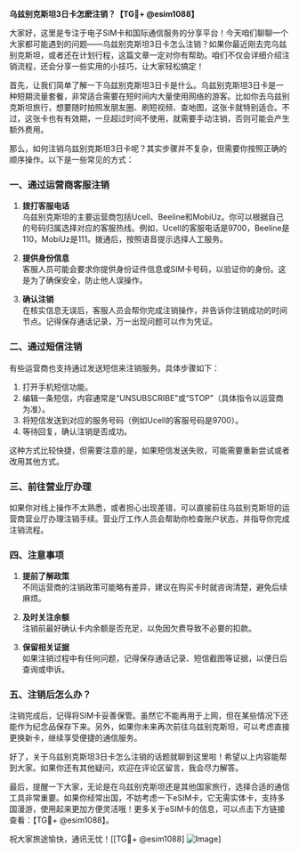 **乌兹别克斯坦3日卡怎麽注销？【TG💪+ @esim1088】**

大家好，这里是专注于电子SIM卡和国际通信服务的分享平台！今天咱们聊聊一个大家都可能遇到的问题——乌兹别克斯坦3日卡怎么注销？如果你最近刚去完乌兹别克斯坦，或者还在计划行程，这篇文章一定对你有帮助。咱们不仅会详细介绍注销流程，还会分享一些实用的小技巧，让大家轻松搞定！

首先，让我们简单了解一下乌兹别克斯坦3日卡是什么。乌兹别克斯坦3日卡是一种短期流量套餐，非常适合需要在短时间内大量使用网络的游客。比如你去乌兹别克斯坦旅行，想要随时拍照发朋友圈、刷短视频、查地图，这张卡就特别适合。不过，这张卡也有有效期，一旦超过时间不使用，就需要手动注销，否则可能会产生额外费用。

那么，如何注销乌兹别克斯坦3日卡呢？其实步骤并不复杂，但需要你按照正确的顺序操作。以下是一些常见的方式：

### 一、通过运营商客服注销

1. **拨打客服电话**  
   乌兹别克斯坦的主要运营商包括Ucell、Beeline和MobiUz。你可以根据自己的号码归属选择对应的客服热线。例如，Ucell的客服电话是9700，Beeline是110，MobiUz是111。拨通后，按照语音提示选择人工服务。

2. **提供身份信息**  
   客服人员可能会要求你提供身份证件信息或SIM卡号码，以验证你的身份。这是为了确保安全，防止他人误操作。

3. **确认注销**  
   在核实信息无误后，客服人员会帮你完成注销操作，并告诉你注销成功的时间节点。记得保存通话记录，万一出现问题可以作为凭证。

### 二、通过短信注销

有些运营商也支持通过发送短信来注销服务。具体步骤如下：

1. 打开手机短信功能。
2. 编辑一条短信，内容通常是“UNSUBSCRIBE”或“STOP”（具体指令以运营商为准）。
3. 将短信发送到对应的服务号码（例如Ucell的客服号码是9700）。
4. 等待回复，确认注销是否成功。

这种方式比较快捷，但需要注意的是，如果短信发送失败，可能需要重新尝试或者改用其他方式。

### 三、前往营业厅办理

如果你对线上操作不太熟悉，或者担心出现差错，可以直接前往乌兹别克斯坦的运营商营业厅办理注销手续。营业厅工作人员会帮助你检查账户状态，并指导你完成注销流程。

### 四、注意事项

1. **提前了解政策**  
   不同运营商的注销政策可能略有差异，建议在购买卡时就咨询清楚，避免后续麻烦。

2. **及时关注余额**  
   注销前最好确认卡内余额是否充足，以免因欠费导致不必要的扣款。

3. **保留相关证据**  
   如果注销过程中有任何问题，记得保存通话记录、短信截图等证据，以便日后查询或申诉。

### 五、注销后怎么办？

注销完成后，记得将SIM卡妥善保管。虽然它不能再用于上网，但在某些情况下还能作为纪念品保存下来。另外，如果你未来再次前往乌兹别克斯坦，可以考虑直接更换新卡，继续享受便捷的通信服务。

好了，关于乌兹别克斯坦3日卡怎么注销的话题就聊到这里啦！希望以上内容能帮到大家。如果你还有其他疑问，欢迎在评论区留言，我会尽力解答。

最后，提醒一下大家，无论是在乌兹别克斯坦还是其他国家旅行，选择合适的通信工具非常重要。如果你经常出国，不妨考虑一下eSIM卡，它无需实体卡，支持多国漫游，使用起来更加方便灵活哦！更多关于eSIM卡的信息，可以点击下方链接查看：【TG💪+ @esim1088】。

祝大家旅途愉快，通讯无忧！[[TG💪+ @esim1088] ![Image](https://i.postimg.cc/4NQfJmqS/Snipaste-2025-05-13-00-14-12.png)]